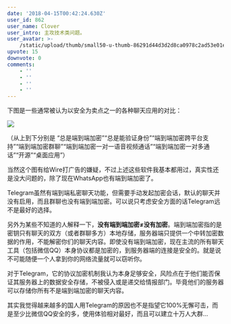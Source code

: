 ```yaml
---
date: '2018-04-15T00:42:24.630Z'
user_id: 862
user_name: Clover
user_intro: 主攻技术类问题。
user_avatar: >-
    /static/upload/thumb/small50-u-thumb-86291d44d3d2d8ca0978c2ad53e01e032f0bdee83ee.png
upvote: 15
downvote: 0
comments:
    - ''
    - ''
    - ''
    - ''
---
```


下图是一些通常被认为以安全为卖点之一的各种聊天应用的对比：

![](https://pincimg.com/posts/67888/2788b8cbd7f1d40bfb1098f404a08241.jpg)

（从上到下分别是 “总是端到端加密”“总是能验证身份”“端到端加密跨平台支持”“端到端加密群聊”“端到端加密一对一语音视频通话”“端到端加密一对多通话”“开源”“桌面应用”）

当然这个图有给Wire打广告的嫌疑，不过上述这些软件我基本都用过，真实性还是没大问题的，除了现在WhatsApp也有端到端加密了。

Telegram虽然有端到端私密聊天功能，但需要手动发起加密会话，默认的聊天并没有启用，而且群聊也没有端到端加密。可以说只考虑安全方面的话Telegram远不是最好的选择。

另外为某些不知道的人解释一下，**没有端到端加密≠没有加密**。端到端加密指的是密钥只有聊天的双方（或者群聊多方）本地存储，服务器端只提供一个中转加密数据的作用，不能解密你们的聊天内容。即使没有端到端加密，现在主流的所有聊天工具（包括微信QQ）本身协议都是加密的，到服务器端的连接是安全的。就是说不可能随便一个人拿到你的网络流量就可以窃听你。

对于Telegram，它的协议加密机制我认为本身足够安全，风险点在于他们能否保证其服务器上的数据安全存储，不被侵入或是递交给情报部门。毕竟他们的服务器可以存储你所有不是端到端加密的聊天内容。

其实我觉得越来越多的国人用Telegram的原因也不是指望它100%无懈可击，而是至少比微信QQ安全的多，使用体验相对最好，而且可以建立十万人大群...
